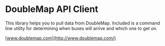 DoubleMap API Client
====================


This library helps you to pull data from DoubleMap.
Included is a command line utility for determining when buses will arrive and which one to get on.


[www.doublemap.com](http://www.doublemap.com/)
